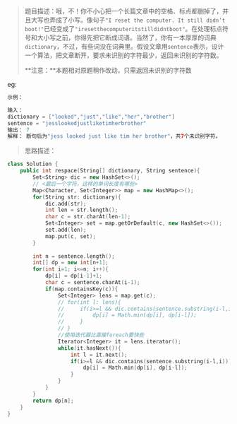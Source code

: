 > 题目描述：哦，不！你不小心把一个长篇文章中的空格、标点都删掉了，并且大写也弄成了小写。像句子`"I reset the computer. It still didn’t boot!"`已经变成了`"iresetthecomputeritstilldidntboot"`。在处理标点符号和大小写之前，你得先把它断成词语。当然了，你有一本厚厚的词典`dictionary`，不过，有些词没在词典里。假设文章用`sentence`表示，设计一个算法，把文章断开，要求未识别的字符最少，返回未识别的字符数。
>
> **注意：**本题相对原题稍作改动，只需返回未识别的字符数

eg:

```java
示例：

输入：
dictionary = ["looked","just","like","her","brother"]
sentence = "jesslookedjustliketimherbrother"
输出： 7
解释： 断句后为"jess looked just like tim her brother"，共7个未识别字符。
```

> 思路描述：
>

```C++
class Solution {
    public int respace(String[] dictionary, String sentence){
        Set<String> dic = new HashSet<>();
        // <最后一个字符，这样的单词长度有哪些>
        Map<Character, Set<Integer>> map = new HashMap<>();
        for(String str: dictionary){
            dic.add(str);
            int len = str.length();
            char c = str.charAt(len-1);
            Set<Integer> set = map.getOrDefault(c, new HashSet<>());
            set.add(len);
            map.put(c, set);
        }
        
        int n = sentence.length();
        int[] dp = new int[n+1];
        for(int i=1; i<=n; i++){
            dp[i] = dp[i-1]+1;
            char c = sentence.charAt(i-1);
            if(map.containsKey(c)){
                Set<Integer> lens = map.get(c);
                // for(int l: lens){
                //     if(i>=l && dic.contains(sentence.substring(i-l,i))){
                //         dp[i] = Math.min(dp[i], dp[i-l]);
                //     }
                // }
                //使用迭代器比直接foreach要快些
                Iterator<Integer> it = lens.iterator();
                while(it.hasNext()){
                    int l = it.next();
                    if(i>=l && dic.contains(sentence.substring(i-l,i))){
                        dp[i] = Math.min(dp[i], dp[i-l]);
                    }
                }
            }
        }
        return dp[n];
    }
}
```


